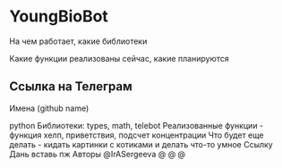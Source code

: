 # YoungBioBot

На чем работает, какие библиотеки

Какие функции реализованы сейчас, какие планируются

Ссылка на Телеграм
-------------
Имена (github name)





python
Библиотеки: types, math, telebot
Реализованные функции - функция хелп, приветствия, подсчет концентрации 
Что будет еще делать - кидать картинки с котиками и делать что-то умное
Ссылку Дань вставь пж
Авторы
@IrASergeeva
@
@
@
